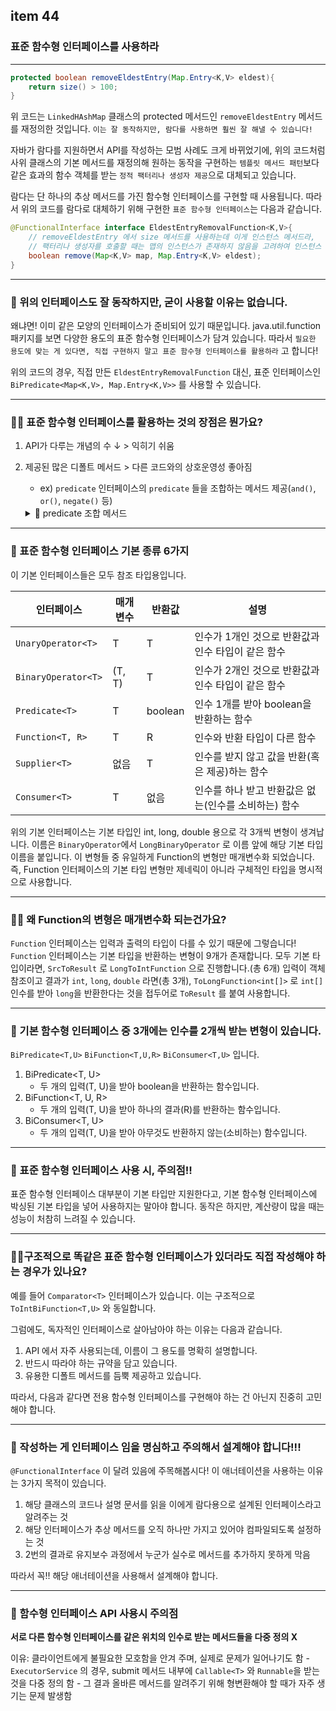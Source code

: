 ## item 44

### 표준 함수형 인터페이스를 사용하라

---

```java
protected boolean removeEldestEntry(Map.Entry<K,V> eldest){
    return size() > 100;
}
```
위 코드는 `LinkedHAshMap` 클래스의 protected 메서드인 `removeEldestEntry` 메서드를
재정의한 것입니다. `이는 잘 동작하지만, 람다를 사용하면 훨씬 잘 해낼 수 있습니다!`

자바가 람다를 지원하면서 API를 작성하는 모범 사례도 크게 바뀌었기에,
위의 코드처럼 사위 클래스의 기본 메서드를 재정의해 원하는 동작을 구현하는 `템플릿 메서드 패턴`보다
같은 효과의 함수 객체를 받는 `정적 팩터리나 생성자 제공`으로 대체되고 있습니다.

람다는 단 하나의 추상 메서드를 가진 함수형 인터페이스를 구현할 때 사용됩니다.
따라서 위의 코드를 람다로 대체하기 위해 구현한 `표준 함수형 인터페이스`는 다음과 같습니다.

```java
@FunctionalInterface interface EldestEntryRemovalFunction<K,V>{
    // removeEldestEntry 에서 size 메서드를 사용하는데 이게 인스턴스 메서드라, 
    // 팩터리나 생성자를 호출할 때는 맵의 인스턴스가 존재하지 않음을 고려하여 인스턴스 전달 필요
    boolean remove(Map<K,V> map, Map.Entry<K,V> eldest);
}
```

---

### 🙌 위의 인터페이스도 잘 동작하지만, 굳이 사용할 이유는 없습니다.

왜냐면! 이미 같은 모양의 인터페이스가 준비되어 있기 때문입니다. 
java.util.function 패키지를 보면 다양한 용도의 표준 함수형 인터페이스가 담겨 있습니다.
따라서 `필요한 용도에 맞는 게 있다면, 직접 구현하지 말고 표준 함수형 인터페이스를 활용하라` 고 합니다!

위의 코드의 경우, 직접 만든 `EldestEntryRemovalFunction` 대신, 
표준 인터페이스인 `BiPredicate<Map<K,V>, Map.Entry<K,V>>` 를 사용할 수 있습니다.

---

### 🙋‍♀️ 표준 함수형 인터페이스를 활용하는 것의 장점은 뭔가요?

1) API가 다루는 개념의 수 ↓ > 익히기 쉬움
2) 제공된 많은 디폴트 메서드 > 다른 코드와의 상호운영성 좋아짐
   - ex) `predicate` 인터페이스의 `predicate` 들을 조합하는 메서드 제공(`and()`, `or()`, `negate()` 등)
   <details> <summary>📌 predicate 조합 메서드</summary>

    | 메서드 | 설명 | 예제 |
    |--------|------|------|
    | `and(Predicate<T> other)` | 두 개의 Predicate를 AND 연산으로 조합 | `p1.and(p2)` |
    | `or(Predicate<T> other)` | 두 개의 Predicate를 OR 연산으로 조합 | `p1.or(p2)` |
    | `negate()` | 현재 Predicate의 결과를 반대로 반환 | `p1.negate()` |
    | `isEqual(Object targetRef)` | 주어진 객체와 같은지 검사하는 Predicate 반환 | `Predicate.isEqual("test")` |
    </details>

---

### 🙌 표준 함수형 인터페이스 기본 종류 6가지

이 기본 인터페이스들은 모두 참조 타입용입니다.

| 인터페이스          | 매개변수 | 반환값 | 설명                                              |
|------------------|--------|--------|-------------------------------------------------|
| `UnaryOperator<T>` | T      | T      | 인수가 1개인 것으로 반환값과 인수 타입이 같은 함수   |
| `BinaryOperator<T>` | (T, T) | T      |인수가 2개인 것으로 반환값과 인수 타입이 같은 함수 |
| `Predicate<T>`    | T      | boolean | 인수 1개를 받아 boolean을 반환하는 함수                      |
| `Function<T, R>`  | T      | R      | 인수와 반환 타입이 다른 함수                                |
| `Supplier<T>`     | 없음    | T      | 인수를 받지 않고 값을 반환(혹은 제공)하는 함수                     |
| `Consumer<T>`     | T      | 없음    | 인수를 하나 받고 반환값은 없는(인수를 소비하는) 함수                  |

위의 기본 인터페이스는 기본 타입인 int, long, double 용으로 각 3개씩 변형이 생겨납니다.
이름은 `BinaryOperator`에서 `LongBinaryOperator` 로 이름 앞에 해당 기본 타입 이름을 붙입니다.
이 변형들 중 유일하게 Function의 변형만 매개변수화 되었습니다. 
즉, Function 인터페이스의 기본 타입 변형만 제네릭이 아니라 구체적인 타입을 명시적으로 사용합니다.

---

### 🙋‍♀️ 왜 Function의 변형은 매개변수화 되는건가요?

`Function` 인터페이스는 입력과 출력의 타입이 다를 수 있기 때문에 그렇습니다!
`Function` 인터페이스는 기본 타입을 반환하는 변형이 9개가 존재합니다.
모두 기본 타입이라면, `SrcToResult` 로 `LongToIntFunction` 으로 진행합니다.(총 6개)
입력이 객체 참조이고 결과가 `int`, `long`, `double` 라면(총 3개), `ToLongFunction<int[]>` 로 `int[]` 인수를 받아 `long`을 반환한다는 것을 접두어로 `ToResult` 를 붙여 사용합니다.

---

### 🙌 기본 함수형 인터페이스 중 3개에는 인수를 2개씩 받는 변형이 있습니다.

`BiPredicate<T,U>` `BiFunction<T,U,R>` `BiConsumer<T,U>` 입니다.
1. BiPredicate<T, U>
    - 두 개의 입력(T, U)을 받아 boolean을 반환하는 함수입니다.
2. BiFunction<T, U, R>
   - 두 개의 입력(T, U)을 받아 하나의 결과(R)를 반환하는 함수입니다.
3. BiConsumer<T, U>
   - 두 개의 입력(T, U)을 받아 아무것도 반환하지 않는(소비하는) 함수입니다.

---

### 🙌 표준 함수형 인터페이스 사용 시, 주의점!!

표준 함수형 인터페이스 대부분이 기본 타입만 지원한다고, 기본 함수형 인터페이스에 박싱된 기본 타입을 넣어 사용하지는 말아야 합니다.
동작은 하지만, 계산량이 많을 때는 성능이 처참히 느려질 수 있습니다.

---

### 🙋‍♀️구조적으로 똑같은 표준 함수형 인터페이스가 있더라도 직접 작성해야 하는 경우가 있나요?

예를 들어 `Comparator<T>` 인터페이스가 있습니다. 이는 구조적으로 `ToIntBiFunction<T,U>` 와 동일합니다.

그럼에도, 독자적인 인터페이스로 살아남아야 하는 이유는 다음과 같습니다.
1. API 에서 자주 사용되는데, 이름이 그 용도를 명확히 설명합니다.
2. 반드시 따라야 하는 규약을 담고 있습니다.
3. 유용한 디폴트 메서드를 듬뿍 제공하고 있습니다.

따라서, 다음과 같다면 전용 함수형 인터페이스를 구현해야 하는 건 아닌지 진중히 고민해야 합니다.

---

### 🙌 작성하는 게 인터페이스 임을 명심하고 주의해서 설계해야 합니다!!!

`@FunctionalInterface` 이 달려 있음에 주목해봅시다!
이 애너테이션을 사용하는 이유는 3가지 목적이 있습니다.
1. 해당 클래스의 코드나 설명 문서를 읽을 이에게 람다용으로 설계된 인터페이스라고 알려주는 것
2. 해당 인터페이스가 추상 메서드를 오직 하나만 가지고 있어야 컴파일되도록 설정하는 것
3. 2번의 결과로 유지보수 과정에서 누군가 실수로 메서드를 추가하지 못하게 막음

따라서 꼭!! 해당 애너테이션을 사용해서 설계해야 합니다.

---

### 🙌 함수형 인터페이스 API 사용시 주의점

**서로 다른 함수형 인터페이스를 같은 위치의 인수로 받는 메서드들을 다중 정의 X**

이유: 클라이언트에게 불필요한 모호함을 안겨 주며, 실제로 문제가 일어나기도 함
     - `ExecutorService` 의 경우, submit 메서드 내부에 `Callable<T>` 와 `Runnable`을 받는 것을 다중 정의 함
     - 그 결과 올바른 메서드를 알려주기 위해 형변환해야 할 때가 자주 생기는 문제 발생함
